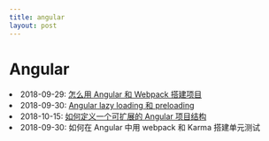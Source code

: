 ```yaml
---
title: angular
layout: post
---
```

# Angular

<li>2018-09-29: <a href="/2018/09/29/angular-webpack.html">怎么用 Angular 和 Webpack 搭建项目</a></li>

<li>2018-09-30: <a href="/2018/09/30/angular-lazy-loading.html">Angular lazy loading 和 preloading</a></li>

<li>2018-10-15: <a href="/2018/10/15/scalable-project-structure.html">如何定义一个可扩展的 Angular 项目结构</a></li>

<li>2018-09-30: <a>如何在 Angular 中用 webpack 和 Karma 搭建单元测试</a></li>